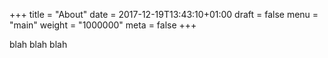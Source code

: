 +++
title = "About"
date = 2017-12-19T13:43:10+01:00
draft = false
menu = "main"
weight = "1000000"
meta = false
+++

blah blah blah